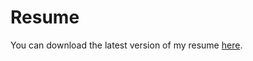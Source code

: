 # Resume

You can download the latest version of my resume [here](https://github.com/NikkelM/resume/releases/latest/download/mollenhauer_resume.pdf).